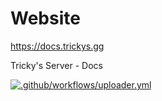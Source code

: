 # Website
https://docs.trickys.gg

Tricky's Server - Docs

[![.github/workflows/uploader.yml](https://github.com/trickys-dev/docs-website/actions/workflows/uploader.yml/badge.svg)](https://github.com/trickys-dev/docs-website/actions/workflows/uploader.yml)
